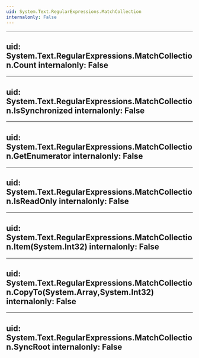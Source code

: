 ```yaml
---
uid: System.Text.RegularExpressions.MatchCollection
internalonly: False
---
```


---
uid: System.Text.RegularExpressions.MatchCollection.Count
internalonly: False
---

---
uid: System.Text.RegularExpressions.MatchCollection.IsSynchronized
internalonly: False
---

---
uid: System.Text.RegularExpressions.MatchCollection.GetEnumerator
internalonly: False
---

---
uid: System.Text.RegularExpressions.MatchCollection.IsReadOnly
internalonly: False
---

---
uid: System.Text.RegularExpressions.MatchCollection.Item(System.Int32)
internalonly: False
---

---
uid: System.Text.RegularExpressions.MatchCollection.CopyTo(System.Array,System.Int32)
internalonly: False
---

---
uid: System.Text.RegularExpressions.MatchCollection.SyncRoot
internalonly: False
---
